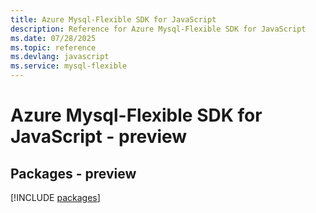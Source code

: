 ```yaml
---
title: Azure Mysql-Flexible SDK for JavaScript
description: Reference for Azure Mysql-Flexible SDK for JavaScript
ms.date: 07/28/2025
ms.topic: reference
ms.devlang: javascript
ms.service: mysql-flexible
---
```

# Azure Mysql-Flexible SDK for JavaScript - preview
## Packages - preview
[!INCLUDE [packages](mysql-flexible-index.md)]